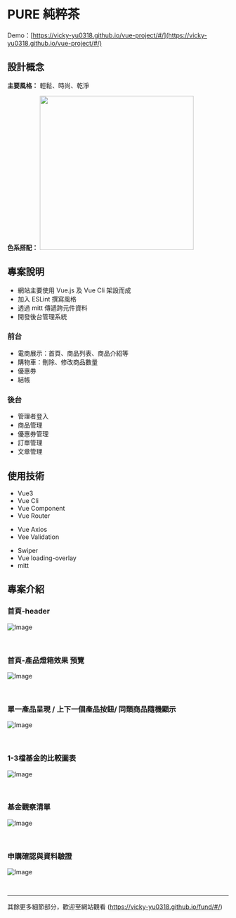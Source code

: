 # PURE 純粹茶
Demo：[https://vicky-yu0318.github.io/vue-project/#/](https://vicky-yu0318.github.io/vue-project/#/)


## 設計概念
<!-- **創作理念：** 打造平易近人的基金搜尋申購平台， 擺脫人們對於投資感到困難嚴肅的刻板印象， 讓投資也可以很輕鬆!<br> -->

**主要風格：** 輕鬆、時尚、乾淨<br>

**色系搭配：**
<img src="https://upload.cc/i1/2022/04/23/1KzZai.png" width="350" />

## 專案說明
* 網站主要使用 Vue.js 及 Vue Cli 架設而成
* 加入 ESLint 撰寫風格
* 透過 mitt 傳遞跨元件資料
* 開發後台管理系統

### 前台
* 電商展示：首頁、商品列表、商品介紹等
* 購物車：刪除、修改商品數量
* 優惠券
* 結帳

### 後台
* 管理者登入
* 商品管理
* 優惠券管理
* 訂單管理
* 文章管理


<!-- ## 頁面功能
* 基金條件搜尋： 關鍵字highlight搜尋、多重搜尋功能
* 比較表： 1-3檔基金圖表呈現與比較
* 觀察名單： 基金加入觀察清單
* 申購確認： 驗證與確認 -->

## 使用技術
- Vue3
- Vue Cli
- Vue Component
- Vue Router
* Vue Axios
* Vee Validation
- Swiper
- Vue loading-overlay
- mitt

## 專案介紹
### 首頁-header
![Image](https://upload.cc/i1/2022/04/23/kM3FHO.png)

<br>


### 首頁-產品燈箱效果 預覽
![Image](https://upload.cc/i1/2022/04/23/EjN8U9.png)

<br>


### 單一產品呈現 / 上下一個產品按鈕/ 同類商品隨機顯示
![Image](https://upload.cc/i1/2022/04/23/EL12nu.png)

<br>


### 1-3檔基金的比較圖表
![Image](https://upload.cc/i1/2022/04/23/hgnrz6.png)

<br>

### 基金觀察清單
![Image](https://upload.cc/i1/2022/04/23/UizO2Z.png)

<br>


### 申購確認與資料驗證
![Image](https://upload.cc/i1/2022/04/23/ZkFI0E.png)

<br>
<hr>



其餘更多細節部分，歡迎至網站觀看 
(https://vicky-yu0318.github.io/fund/#/)

